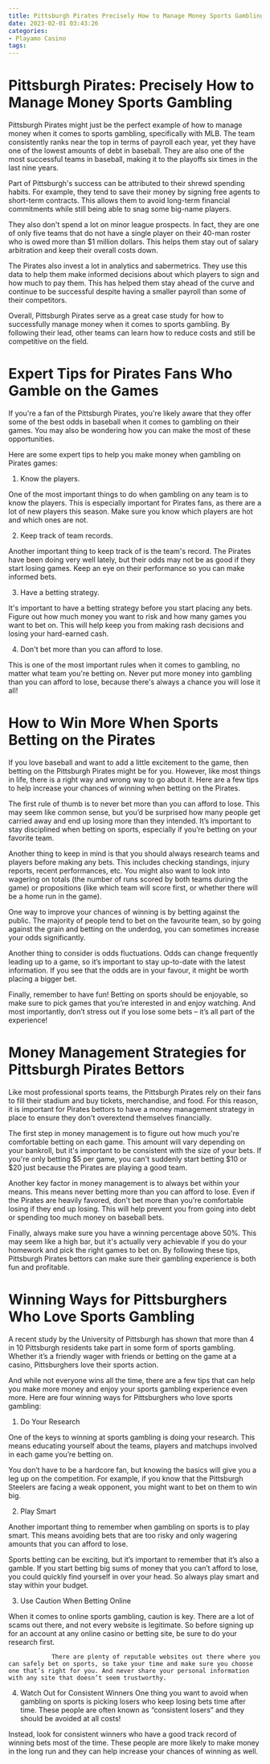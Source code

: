 ```yaml
---
title: Pittsburgh Pirates Precisely How to Manage Money Sports Gambling
date: 2023-02-01 03:43:26
categories:
- Playamo Casino
tags:
---
```



#  Pittsburgh Pirates: Precisely How to Manage Money Sports Gambling

Pittsburgh Pirates might just be the perfect example of how to manage money when it comes to sports gambling, specifically with MLB. The team consistently ranks near the top in terms of payroll each year, yet they have one of the lowest amounts of debt in baseball. They are also one of the most successful teams in baseball, making it to the playoffs six times in the last nine years.

Part of Pittsburgh's success can be attributed to their shrewd spending habits. For example, they tend to save their money by signing free agents to short-term contracts. This allows them to avoid long-term financial commitments while still being able to snag some big-name players.

They also don't spend a lot on minor league prospects. In fact, they are one of only five teams that do not have a single player on their 40-man roster who is owed more than $1 million dollars. This helps them stay out of salary arbitration and keep their overall costs down.

The Pirates also invest a lot in analytics and sabermetrics. They use this data to help them make informed decisions about which players to sign and how much to pay them. This has helped them stay ahead of the curve and continue to be successful despite having a smaller payroll than some of their competitors.

Overall, Pittsburgh Pirates serve as a great case study for how to successfully manage money when it comes to sports gambling. By following their lead, other teams can learn how to reduce costs and still be competitive on the field.

#  Expert Tips for Pirates Fans Who Gamble on the Games

If you're a fan of the Pittsburgh Pirates, you're likely aware that they offer some of the best odds in baseball when it comes to gambling on their games. You may also be wondering how you can make the most of these opportunities.

Here are some expert tips to help you make money when gambling on Pirates games:

1. Know the players.

One of the most important things to do when gambling on any team is to know the players. This is especially important for Pirates fans, as there are a lot of new players this season. Make sure you know which players are hot and which ones are not.

2. Keep track of team records.

Another important thing to keep track of is the team's record. The Pirates have been doing very well lately, but their odds may not be as good if they start losing games. Keep an eye on their performance so you can make informed bets.

3. Have a betting strategy.

It's important to have a betting strategy before you start placing any bets. Figure out how much money you want to risk and how many games you want to bet on. This will help keep you from making rash decisions and losing your hard-earned cash.

4. Don't bet more than you can afford to lose.

This is one of the most important rules when it comes to gambling, no matter what team you're betting on. Never put more money into gambling than you can afford to lose, because there's always a chance you will lose it all!

#  How to Win More When Sports Betting on the Pirates

If you love baseball and want to add a little excitement to the game, then betting on the Pittsburgh Pirates might be for you. However, like most things in life, there is a right way and wrong way to go about it. Here are a few tips to help increase your chances of winning when betting on the Pirates.

The first rule of thumb is to never bet more than you can afford to lose. This may seem like common sense, but you’d be surprised how many people get carried away and end up losing more than they intended. It’s important to stay disciplined when betting on sports, especially if you’re betting on your favorite team.

Another thing to keep in mind is that you should always research teams and players before making any bets. This includes checking standings, injury reports, recent performances, etc. You might also want to look into wagering on totals (the number of runs scored by both teams during the game) or propositions (like which team will score first, or whether there will be a home run in the game).

One way to improve your chances of winning is by betting against the public. The majority of people tend to bet on the favourite team, so by going against the grain and betting on the underdog, you can sometimes increase your odds significantly.

Another thing to consider is odds fluctuations. Odds can change frequently leading up to a game, so it’s important to stay up-to-date with the latest information. If you see that the odds are in your favour, it might be worth placing a bigger bet.

Finally, remember to have fun! Betting on sports should be enjoyable, so make sure to pick games that you’re interested in and enjoy watching. And most importantly, don’t stress out if you lose some bets – it’s all part of the experience!

#  Money Management Strategies for Pittsburgh Pirates Bettors

Like most professional sports teams, the Pittsburgh Pirates rely on their fans to fill their stadium and buy tickets, merchandise, and food. For this reason, it is important for Pirates bettors to have a money management strategy in place to ensure they don't overextend themselves financially.

The first step in money management is to figure out how much you're comfortable betting on each game. This amount will vary depending on your bankroll, but it's important to be consistent with the size of your bets. If you're only betting $5 per game, you can't suddenly start betting $10 or $20 just because the Pirates are playing a good team.

Another key factor in money management is to always bet within your means. This means never betting more than you can afford to lose. Even if the Pirates are heavily favored, don't bet more than you're comfortable losing if they end up losing. This will help prevent you from going into debt or spending too much money on baseball bets.

Finally, always make sure you have a winning percentage above 50%. This may seem like a high bar, but it's actually very achievable if you do your homework and pick the right games to bet on. By following these tips, Pittsburgh Pirates bettors can make sure their gambling experience is both fun and profitable.

#  Winning Ways for Pittsburghers Who Love Sports Gambling

A recent study by the University of Pittsburgh has shown that more than 4 in 10 Pittsburgh residents take part in some form of sports gambling. Whether it’s a friendly wager with friends or betting on the game at a casino, Pittsburghers love their sports action.

And while not everyone wins all the time, there are a few tips that can help you make more money and enjoy your sports gambling experience even more. Here are four winning ways for Pittsburghers who love sports gambling:

1. Do Your Research

One of the keys to winning at sports gambling is doing your research. This means educating yourself about the teams, players and matchups involved in each game you’re betting on.

You don’t have to be a hardcore fan, but knowing the basics will give you a leg up on the competition. For example, if you know that the Pittsburgh Steelers are facing a weak opponent, you might want to bet on them to win big.

2. Play Smart

Another important thing to remember when gambling on sports is to play smart. This means avoiding bets that are too risky and only wagering amounts that you can afford to lose.

Sports betting can be exciting, but it’s important to remember that it’s also a gamble. If you start betting big sums of money that you can’t afford to lose, you could quickly find yourself in over your head. So always play smart and stay within your budget.

3. Use Caution When Betting Online

When it comes to online sports gambling, caution is key. There are a lot of scams out there, and not every website is legitimate. So before signing up for an account at any online casino or betting site, be sure to do your research first.


	 	 	 	There are plenty of reputable websites out there where you can safely bet on sports, so take your time and make sure you choose one that’s right for you. And never share your personal information with any site that doesn’t seem trustworthy.



 4. Watch Out for Consistent Winners
One thing you want to avoid when gambling on sports is picking losers who keep losing bets time after time. These people are often known as “consistent losers” and they should be avoided at all costs!



 Instead, look for consistent winners who have a good track record of winning bets most of the time. These people are more likely to make money in the long run and they can help increase your chances of winning as well.